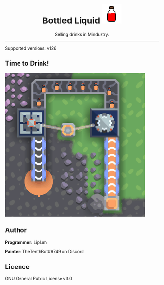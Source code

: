 <div align="center">

# Bottled Liquid ![ICON](icon.png)
Selling drinks in Mindustry.
___
</div>
Supported versions: v126

## Time to Drink!
![Drink](GFX/SellingDrinks.gif)

## Author
**Programmer**: Liplum

**Painter**: TheTenthBot#9749 on Discord

## Licence
GNU General Public License v3.0